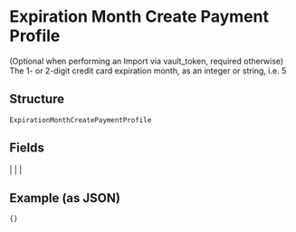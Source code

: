 
# Expiration Month Create Payment Profile

(Optional when performing an Import via vault_token, required otherwise) The 1- or 2-digit credit card expiration month, as an integer or string, i.e. 5

## Structure

`ExpirationMonthCreatePaymentProfile`

## Fields

|  |
| 

## Example (as JSON)

```json
{}
```

